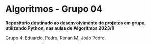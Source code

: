 # Algoritmos - Grupo 04
**Repositório destinado ao desenvolvimento de projetos em grupo, utilizando Python, nas aulas de Algoritmos 2023/1**

Grupo 4: Eduardo, Pedro, Renan M, João Pedro.
